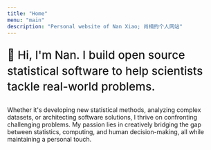 ```yaml
---
title: "Home"
menu: "main"
description: "Personal website of Nan Xiao; 肖楠的个人网站"
---
```


<p class="tagline">
👋 Hi, I'm Nan. I build open source statistical software to
help scientists tackle real-world problems.
</p>

Whether it's developing new statistical methods, analyzing complex datasets,
or architecting software solutions, I thrive on confronting
challenging problems. My passion lies in creatively bridging the gap
between statistics, computing, and human decision-making, all while
maintaining a personal touch.

<style>
.landing {
    font-size: 1.125rem;
}

.tagline {
    font-family: var(--tw-prose-font-headings);
    font-weight: 500;
    font-size: 26px;
    color: var(--tw-prose-headings);
    line-height: 1.4;
}
</style>
